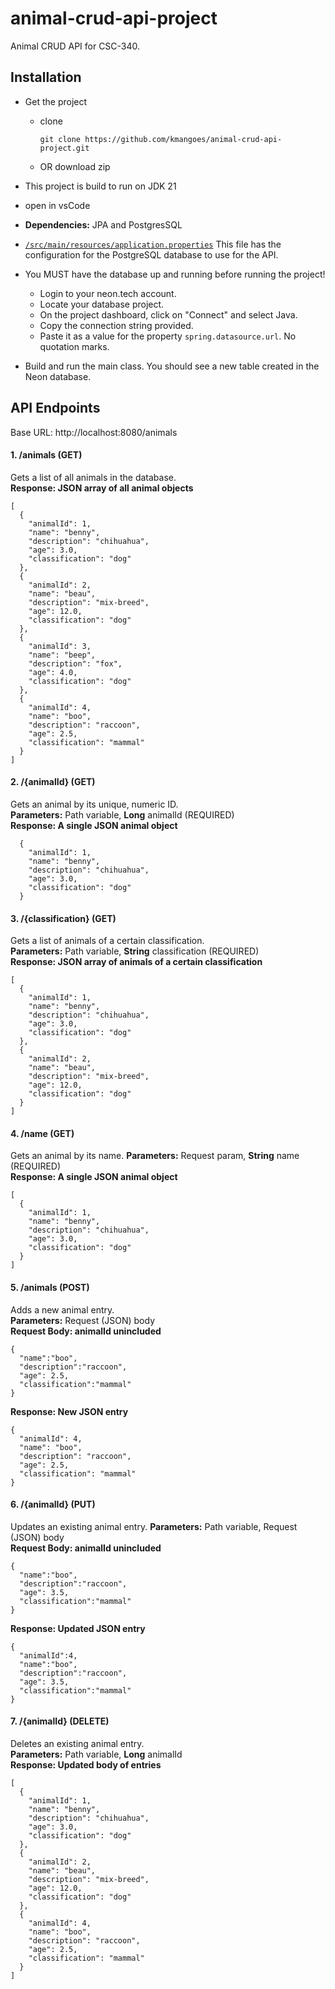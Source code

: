# animal-crud-api-project
Animal CRUD API for CSC-340.

## Installation  
- Get the project
    - clone
        ```
      git clone https://github.com/kmangoes/animal-crud-api-project.git
        ```
    - OR download zip
 - This project is build to run on JDK 21
 - open in vsCode
 - **Dependencies:** JPA and PostgresSQL

 - [`/src/main/resources/application.properties`](https://github.com/csc340-uncg/f25-jpa-crud-api/blob/6b2860c4ad01ca46b6b62852ca966bfadc8dfc6a/src/main/resources/application.properties) This file has the configuration for the PostgreSQL database to use for the API.
  - You MUST have the database up and running before running the project!
    - Login to your neon.tech account.
    - Locate your database project.
    - On the project dashboard, click on "Connect" and select Java.
    - Copy the connection string provided.
    - Paste it as a value for the property `spring.datasource.url`. No quotation marks.
- Build and run the main class. You should see a new table created in the Neon database.
  
## API Endpoints  

Base URL: http://localhost:8080/animals
#### 1. /animals **(GET)**
Gets a list of all animals in the database.  
**Response: JSON array of all animal objects**
```
[
  {
    "animalId": 1,
    "name": "benny",
    "description": "chihuahua",
    "age": 3.0,
    "classification": "dog"
  },
  {
    "animalId": 2,
    "name": "beau",
    "description": "mix-breed",
    "age": 12.0,
    "classification": "dog"
  },
  {
    "animalId": 3,
    "name": "beep",
    "description": "fox",
    "age": 4.0,
    "classification": "dog"
  },
  {
    "animalId": 4,
    "name": "boo",
    "description": "raccoon",
    "age": 2.5,
    "classification": "mammal"
  }
]
```

#### 2. /{animalId} **(GET)**  
Gets an animal by its unique, numeric ID.  
**Parameters:** Path variable, **Long** animalId (REQUIRED)  
**Response: A single JSON animal object**  
```
  {
    "animalId": 1,
    "name": "benny",
    "description": "chihuahua",
    "age": 3.0,
    "classification": "dog"
  }
```

#### 3. /{classification} **(GET)**  
Gets a list of animals of a certain classification.  
**Parameters:** Path variable, **String** classification (REQUIRED)  
**Response: JSON array of animals of a certain classification**  
```
[
  {
    "animalId": 1,
    "name": "benny",
    "description": "chihuahua",
    "age": 3.0,
    "classification": "dog"
  },
  {
    "animalId": 2,
    "name": "beau",
    "description": "mix-breed",
    "age": 12.0,
    "classification": "dog"
  }
]
```

#### 4. /name **(GET)**  
Gets an animal by its name. 
**Parameters:** Request param, **String** name (REQUIRED)  
**Response: A single JSON animal object**  
```
[
  {
    "animalId": 1,
    "name": "benny",
    "description": "chihuahua",
    "age": 3.0,
    "classification": "dog"
  }
]
```

#### 5. /animals **(POST)**  
Adds a new animal entry.  
**Parameters:** Request (JSON) body  
**Request Body: animalId unincluded**
```
{
  "name":"boo",
  "description":"raccoon",
  "age": 2.5,
  "classification":"mammal"
}
```
**Response: New JSON entry**  
```
{
  "animalId": 4,
  "name": "boo",
  "description": "raccoon",
  "age": 2.5,
  "classification": "mammal"
}
```

#### 6. /{animalId} **(PUT)** 
Updates an existing animal entry. 
**Parameters:** Path variable, Request (JSON) body  
**Request Body: animalId unincluded**
```
{
  "name":"boo",
  "description":"raccoon",
  "age": 3.5,
  "classification":"mammal"
}
```
**Response: Updated JSON entry**
```
{
  "animalId":4,
  "name":"boo",
  "description":"raccoon",
  "age": 3.5,
  "classification":"mammal"
}
```

#### 7. /{animalId} **(DELETE)**
Deletes an existing animal entry.  
**Parameters:** Path variable, **Long** animalId  
**Response: Updated body of entries**  
```
[
  {
    "animalId": 1,
    "name": "benny",
    "description": "chihuahua",
    "age": 3.0,
    "classification": "dog"
  },
  {
    "animalId": 2,
    "name": "beau",
    "description": "mix-breed",
    "age": 12.0,
    "classification": "dog"
  },
  {
    "animalId": 4,
    "name": "boo",
    "description": "raccoon",
    "age": 2.5,
    "classification": "mammal"
  }
]
```
